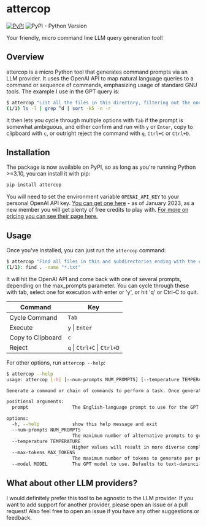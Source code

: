 # attercop

[![PyPI](https://img.shields.io/pypi/v/attercop?color=gr)](https://pypi.org/project/attercop/#description)
![PyPI - Python Version](https://img.shields.io/badge/dynamic/json?query=info.requires_python&label=python&url=https%3A%2F%2Fpypi.org%2Fpypi%2Fattercop%2Fjson)

Your friendly, micro command line LLM query generation tool!

## Overview

attercop is a micro Python tool that generates command prompts via an LLM provider. It uses the OpenAI API to map natural language queries to a command or sequence of commands, emphasizing usage of standard GNU tools. The example I use in the GPT query is:

```bash
$ attercop "List all the files in this directory, filtering out the ones that are not directories, and then sort them by size, largest first."
(1/1) ls -l | grep ^d | sort -k5 -n -r
```

It then lets you cycle through multiple options with `Tab` if the prompt is somewhat ambiguous, and either confirm and run with `y` or `Enter`, copy to clipboard with `c`, or outright reject the command with `q`, `Ctrl+C` or `Ctrl+D`.

## Installation

The package is now available on PyPI, so as long as you're running Python >=3.10, you can install it with pip:

```bash
pip install attercop
```

You will need to set the environment variable `OPENAI_API_KEY` to your personal OpenAI API key. [You can get one here](https://beta.openai.com/) - as of January 2023, as a new member you will get plenty of free credits to play with. [For more on pricing you can see their page here.](https://openai.com/api/pricing/)

## Usage

Once you've installed, you can just run the `attercop` command:

```bash
$ attercop "Find all files in this and subdirectories ending with the extension .txt"
(1/1): find . -name "*.txt"
```

It will hit the OpenAI API and come back with one of several prompts, depending on the max_prompts parameter. You can cycle through these with tab, select one for execution with enter or 'y', or hit 'q' or Ctrl-C to quit.

| Command           | Key                         |
|-------------------|-----------------------------|
| Cycle Command     | `Tab`                       |
| Execute           | `y` \| `Enter`              |
| Copy to Clipboard | `c`                         |
| Reject            | `q` \| `Ctrl+C` \| `Ctrl+D` |

For other options, run `attercop --help`:

```bash
$ attercop --help
usage: attercop [-h] [--num-prompts NUM_PROMPTS] [--temperature TEMPERATURE] [--max-tokens MAX_TOKENS] [--model MODEL] prompt

Generate a command or chain of commands to perform a task. Once generated, you can cycle through commandss with tab, accept a command with enter or y, copy to the clipboard with c, or quit with q.

positional arguments:
  prompt                The English-language prompt to use for the GPT completion.

options:
  -h, --help            show this help message and exit
  --num-prompts NUM_PROMPTS
                        The maximum number of alternative prompts to generate. Defaults to 3.
  --temperature TEMPERATURE
                        Higher values will result in more diverse completions, but lower values will result in more sensible completions. Defaults to 0.
  --max-tokens MAX_TOKENS
                        The maximum number of tokens to generate per prompt. Defaults to 100.
  --model MODEL         The GPT model to use. Defaults to text-davinci-003.
```

## What about other LLM providers?

I would definitely prefer this tool to be agnostic to the LLM provider. If you want to add support for another provider, please open an issue or a pull request! Also feel free to open an issue if you have any other suggestions or feedback.
